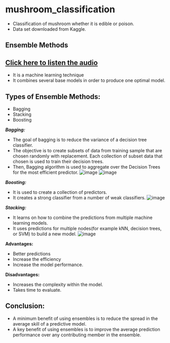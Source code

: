 # mushroom_classification
- Classification of mushroom whether it is edible or poison.
- Data set downloaded from Kaggle.

## Ensemble Methods
## [Click here to listen the audio](https://drive.google.com/file/d/1MewRtso4wgmKkDeUFSFrHG18PV7GbvRa/view?usp=sharing)

-  It is a machine learning technique 
-  It combines several base models in order to produce one optimal model.

## Types of Ensemble Methods:
- Bagging
- Stacking
- Boosting

**_Bagging:_**
-  The goal of bagging is to reduce the variance of a decision tree classifier.
-  The objective is to create subsets of data from training sample that are chosen randomly with replacement. Each collection of subset data that chosen is used to train their decision trees.
-  Then, Bagging algorithm is used to aggregate over the Decision Trees for the most efficient predictor.
![image](https://user-images.githubusercontent.com/79050917/143415022-25390d6f-ed39-4bea-92b5-32669602ec4c.png)
![image](https://user-images.githubusercontent.com/79050917/143415812-5db0f5db-f256-4089-9982-7670a0bfd8a6.png)

**_Boosting:_**
- It is used to create a collection of predictors.
- It creates a strong classifier from a number of weak classifiers.
![image](https://user-images.githubusercontent.com/79050917/143416050-1fa60fc2-b1bb-4e8d-aff5-4ec77a6011f3.png)

**_Stacking:_**
- It learns on how to combine the predictions from multiple machine learning models.
- It uses predictions for multiple nodes(for example kNN, decision trees, or SVM) to build a new model.
![image](https://user-images.githubusercontent.com/79050917/143418238-8cf4c56f-d67f-4bd0-bc05-082807d07289.png)

**Advantages:**
- Better predictions
- Increase the efficiency
- Increase the model performance.

**Disadvantages:**
- Increases the complexity within the model.
- Takes time to evaluate.

## Conclusion:
- A minimum benefit of using ensembles is to reduce the spread in the average skill of a predictive model.
- A key benefit of using ensembles is to improve the average prediction performance over any contributing member in the ensemble.













